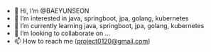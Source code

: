 - 👋 Hi, I’m @BAEYUNSEON
- 👀 I’m interested in java, springboot, jpa, golang, kubernetes
- 🌱 I’m currently learning java, springboot, jpa, golang, kubernetes
- 💞️ I’m looking to collaborate on ...
- 📫 How to reach me (project0120@gmail.com)

<!---
BAEYUNSEON/BAEYUNSEON is a ✨ special ✨ repository because its `README.md` (this file) appears on your GitHub profile.
You can click the Preview link to take a look at your changes.
--->

